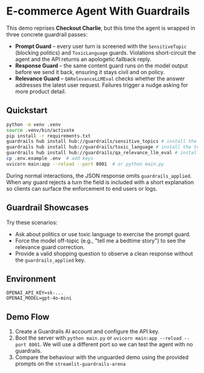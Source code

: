 # E-commerce Agent With Guardrails

This demo reprises **Checkout Charlie**, but this time the agent is wrapped in three concrete guardrail passes:

- **Prompt Guard** – every user turn is screened with the `SensitiveTopic` (blocking politics) and `ToxicLanguage` guards. Violations short-circuit the agent and the API returns an apologetic fallback reply.
- **Response Guard** – the same content guard runs on the model output before we send it back, ensuring it stays civil and on policy.
- **Relevance Guard** – `QARelevanceLLMEval` checks whether the answer addresses the latest user request. Failures trigger a nudge asking for more product detail.

## Quickstart

```bash
python -m venv .venv
source .venv/bin/activate
pip install -r requirements.txt
guardrails hub install hub://guardrails/sensitive_topics # install the sensitive guardrails guardrails
guardrails hub install hub://guardrails/toxic_language # install the toxic language detection guardrails
guardrails hub install hub://guardrails/qa_relevance_llm_eval # install the relevance check guardrails
cp .env.example .env  # add keys
uvicorn main:app --reload --port 8001  # or python main.py
```

During normal interactions, the JSON response omits `guardrails_applied`. When any guard rejects a turn the field is included with a short explanation so clients can surface the enforcement to end users or logs.

## Guardrail Showcases

Try these scenarios:

- Ask about politics or use toxic language to exercise the prompt guard.
- Force the model off-topic (e.g., "tell me a bedtime story") to see the relevance guard correction.
- Provide a valid shopping question to observe a clean response without the `guardrails_applied` key.

## Environment

```
OPENAI_API_KEY=sk-...
OPENAI_MODEL=gpt-4o-mini
```

## Demo Flow

1. Create a Guardrails AI account and configure the API key.
2. Boot the server with `python main.py` or `uvicorn main:app --reload --port 8001`. We will use a different port so we can test the agent with no guardrails.
3. Compare the behaviour with the unguarded demo using the provided prompts on the `streamlit-guardrails-arena`
